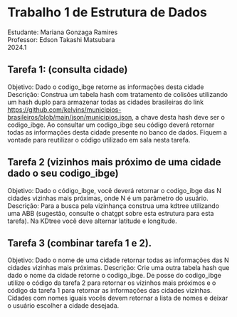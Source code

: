 # Trabalho 1 de Estrutura de Dados
Estudante: Mariana Gonzaga Ramires  
Professor: Edson Takashi Matsubara  
2024.1

## Tarefa 1: (consulta cidade)
Objetivo: Dado o codigo_ibge retorne as informações desta cidade
Descrição: Construa um tabela hash com tratamento de colisões utilizando um hash duplo para armazenar todas as cidades brasileiras do link 
https://github.com/kelvins/municipios-brasileiros/blob/main/json/municipios.json, a chave desta hash deve ser o codigo_ibge. Ao consultar um codigo_ibge seu código deverá retornar todas as informações desta cidade presente no banco de dados. Fiquem a vontade para reutilizar o código utilizado em sala nesta tarefa.

## Tarefa 2 (vizinhos mais próximo de uma cidade dado o seu codigo_ibge)
Objetivo:  Dado o código_ibge,  você deverá retornar o codigo_ibge das N cidades vizinhas mais próximas, onde N é um parâmetro do usuário.
Descrição: Para a busca pela vizinhança construa uma kdtree utilizando uma ABB (sugestão, consulte o chatgpt sobre esta estrutura para esta tarefa). Na KDtree você deve alternar latitude e longitude.

## Tarefa 3 (combinar tarefa 1 e 2).
Objetivo: Dado o nome de uma cidade retornar todas as informações das N cidades vizinhas mais próximas. 
Descrição: Crie uma outra tabela hash que dado o nome da cidade retorne o codigo_ibge. De posse do codigo_ibge utilize o código da tarefa 2 para retornar os vizinhos mais próximos e o código da tarefa 1 para retornar as informações das cidades vizinhas. Cidades com nomes iguais vocês devem retornar a lista de nomes e deixar o usuário escolher a cidade desejada.
